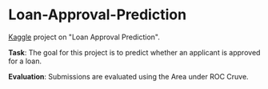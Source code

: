 # Loan-Approval-Prediction
[Kaggle](https://www.kaggle.com/competitions/playground-series-s4e10/overview) project on "Loan Approval Prediction".

**Task**: The goal for this project is to predict whether an applicant is approved for a loan.

**Evaluation**: Submissions are evaluated using the Area under ROC Cruve.
